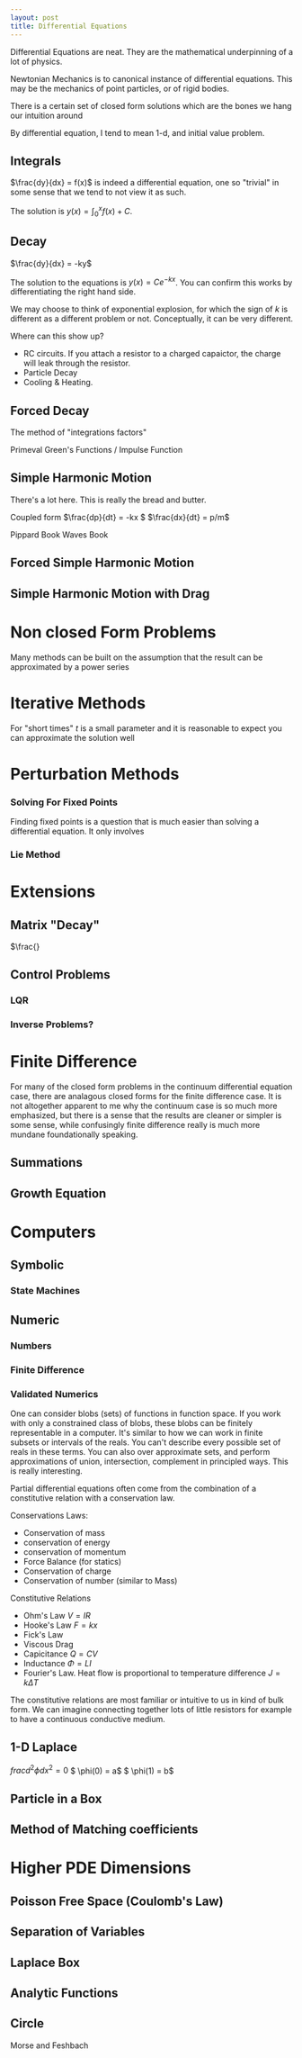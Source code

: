 ```yaml
---
layout: post
title: Differential Equations
---
```


Differential Equations are neat. They are the mathematical underpinning of a lot of physics.

Newtonian Mechanics is to canonical instance of differential equations. This may be the mechanics of point particles, or of rigid bodies.

There is a certain set of closed form solutions which are the bones we hang our intuition around

By differential equation, I tend to mean 1-d, and initial value problem.

## Integrals

$\frac{dy}{dx} = f(x)$ is indeed a differential equation, one so "trivial" in some sense that we tend to not view it as such.

The solution is $y(x) = \int_0^x f(x) + C$.

## Decay

$\frac{dy}{dx} = -ky$

The solution to the equations is $y(x) = Ce^{-kx}$. You can confirm this works by differentiating the right hand side.

We may choose to think of exponential explosion, for which the sign of $k$ is different as a different problem or not. Conceptually, it can be very different.

Where can this show up?
- RC circuits. If you attach a resistor to a charged capaictor, the charge will leak through the resistor.
- Particle Decay
- Cooling & Heating.

## Forced Decay

The method of "integrations factors"

Primeval Green's Functions / Impulse Function

## Simple Harmonic Motion



There's a lot here. This is really the bread and butter.


Coupled form
$\frac{dp}{dt} = -kx $
$\frac{dx}{dt} =  p/m$


Pippard Book
Waves Book

## Forced Simple Harmonic Motion
## Simple Harmonic Motion with Drag




# Non closed Form Problems

Many methods can be built on the assumption that the result can be approximated by a power series

# Iterative Methods
For "short times" $t$ is a small parameter and it is reasonable to expect you can approximate the solution well

# Perturbation Methods




### Solving For Fixed Points

Finding fixed points is a question that is much easier than solving a differential equation. It only involves 

### Lie Method


# Extensions

## Matrix "Decay"

$\frac{}

## Control Problems

### LQR

### Inverse Problems?



# Finite Difference

For many of the closed form problems in the continuum differential equation case, there are analagous closed forms for the finite difference case. It is not altogether apparent to me why the continuum case is so much more emphasized, but there is a sense that the results are cleaner or simpler is some sense, while confusingly finite difference really is much more mundane foundationally speaking.

## Summations

## Growth Equation


# Computers
## Symbolic
### State Machines

## Numeric

### Numbers
### Finite Difference
### Validated Numerics

One can consider blobs (sets) of functions in function space. If you work with only a constrained class of blobs, these blobs can be finitely representable in a computer.
It's similar to how we can work in finite subsets or intervals of the reals. You can't describe every possible set of reals in these terms.
You can also over approximate sets, and perform approximations of union, intersection, complement in principled ways.
This is really interesting.




Partial differential equations often come from the combination of a constitutive relation with a conservation law.

Conservations Laws:
- Conservation of mass
- conservation of energy
- conservation of momentum
- Force Balance (for statics)
- Conservation of charge
- Conservation of number (similar to Mass)

Constitutive Relations
- Ohm's Law $V = IR$
- Hooke's Law $F = kx$
- Fick's Law
- Viscous Drag
- Capicitance $Q = CV$
- Inductance $\Phi = LI$
- Fourier's Law. Heat flow is proportional to temperature difference $J = k \Delta T$

The constitutive relations are most familiar or intuitive to us in kind of bulk form. We can imagine connecting together lots of little resistors for example to have a continuous conductive medium.


## 1-D Laplace

$frac{d^2 \phi }{dx^2} = 0$
$ \phi(0) = a$
$ \phi(1) = b$

## Particle in a Box

## Method of Matching coefficients

# Higher PDE Dimensions


## Poisson Free Space (Coulomb's Law)
## Separation of Variables
## Laplace Box
## Analytic Functions
## Circle


Morse and Feshbach
